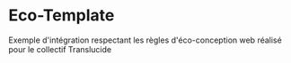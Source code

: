 # Eco-Template
 Exemple d'intégration respectant les règles d'éco-conception web réalisé pour le collectif Translucide
